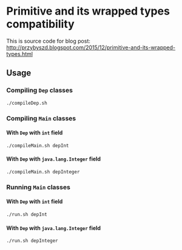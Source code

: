 Primitive and its wrapped types compatibility
=============================================

This is source code for blog post: http://przybyszd.blogspot.com/2015/12/primitive-and-its-wrapped-types.html

Usage
-----

### Compiling `Dep` classes

```
./compileDep.sh
```

### Compiling `Main` classes

#### With `Dep` with `int` field

```
./compileMain.sh depInt
```

#### With `Dep` with `java.lang.Integer` field

```
./compileMain.sh depInteger
```

### Running `Main` classes

#### With `Dep` with `int` field

```
./run.sh depInt
```

#### With `Dep` with `java.lang.Integer` field

```
./run.sh depInteger
```
